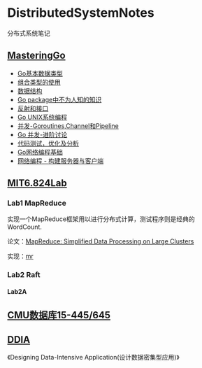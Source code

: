# DistributedSystemNotes
分布式系统笔记

## [MasteringGo](./MasteringGo)

- [Go基本数据类型](./MasteringGo/type)
- [组合类型的使用](./MasteringGo/combition)
- [数据结构](./MasteringGo/ds)
- [Go package中不为人知的知识](./MasteringGo/package)
- [反射和接口](./MasteringGo/reflection)
- [Go UNIX系统编程](./MasteringGo/unix)
- [并发-Goroutines,Channel和Pipeline](./MasteringGo/goroutine)
- [Go 并发-进阶讨论](./MasteringGo/complicating)
- [代码测试，优化及分析](./MasteringGo/test)
- [Go网络编程基础](./MasteringGo/net)
- [网络编程 - 构建服务器与客户端](./MasteringGo/socket)

## [MIT6.824Lab](https://pdos.csail.mit.edu/6.824/schedule.html)

### Lab1 MapReduce

实现一个MapReduce框架用以进行分布式计算，测试程序则是经典的WordCount.

论文：[MapReduce: Simplified Data Processing on Large Clusters](https://pdos.csail.mit.edu/6.824/papers/mapreduce.pdf)

实现：[mr](./MIT6.824Lab/src/mr)

### Lab2 Raft

#### Lab2A





## [CMU数据库15-445/645](https://15445.courses.cs.cmu.edu/fall2019/schedule.html)



## [DDIA](https://vonng.gitbooks.io/ddia-cn/content/)

《Designing Data-Intensive Application(设计数据密集型应用)》







